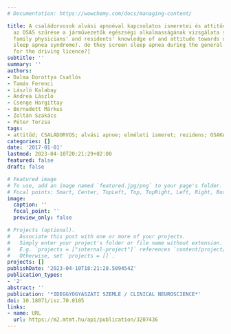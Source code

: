 ```yaml
---
# Documentation: https://wowchemy.com/docs/managing-content/

title: A családorvosok alvási apnoéval kapcsolatos ismeretei és attitűdjei. Megvalósul-e
  az OSAS szűrése a járművezetők egészségi alkalmasságának vizsgálata során? [Hungarian
  family physicians' and residents' knowledge of and attitude towards osas (obstructive
  sleep apnea syndrome). do they screen sleep apnea during the general medical checkup
  for the driving licence?]
subtitle: ''
summary: ''
authors:
- Dalma Dorottya Csatlós
- Tamás Ferenci
- László Kalabay
- Andrea László
- Csenge Hargittay
- Bernadett Márkus
- Zoltán Szakács
- Péter Torzsa
tags:
- attitűd; CSALÁDORVOS; alvási apnoe; elméleti ismeret; rezidens; OSAKA kérdôív
categories: []
date: '2017-01-01'
lastmod: 2023-04-10T20:21:29+02:00
featured: false
draft: false

# Featured image
# To use, add an image named `featured.jpg/png` to your page's folder.
# Focal points: Smart, Center, TopLeft, Top, TopRight, Left, Right, BottomLeft, Bottom, BottomRight.
image:
  caption: ''
  focal_point: ''
  preview_only: false

# Projects (optional).
#   Associate this post with one or more of your projects.
#   Simply enter your project's folder or file name without extension.
#   E.g. `projects = ["internal-project"]` references `content/project/deep-learning/index.md`.
#   Otherwise, set `projects = []`.
projects: []
publishDate: '2023-04-10T18:21:28.509454Z'
publication_types:
- '2'
abstract: ''
publication: '*IDEGGYOGYASZATI SZEMLE / CLINICAL NEUROSCIENCE*'
doi: 10.18071/isz.70.0105
links:
- name: URL
  url: https://m2.mtmt.hu/api/publication/3207436
---
```

